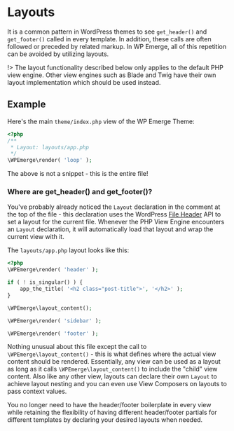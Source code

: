 # Layouts

It is a common pattern in WordPress themes to see `get_header()` and `get_footer()` called in every template. In addition, these calls are often followed or preceded by related markup.
In WP Emerge, all of this repetition can be avoided by utilizing layouts.

!> The layout functionality described below only applies to the default PHP view engine. Other view 
engines such as Blade and Twig have their own layout implementation which should be used instead.

## Example

Here's the main `theme/index.php` view of the WP Emerge Theme:

```php
<?php
/**
 * Layout: layouts/app.php
 */
\WPEmerge\render( 'loop' );
```

The above is not a snippet - this is the entire file!

### Where are get_header() and get_footer()?

You've probably already noticed the `Layout` declaration in the comment at the top of the file - this declaration uses the WordPress [File Header](https://codex.wordpress.org/File_Header) API to set a layout for the current file.
Whenever the PHP View Engine encounters an `Layout` declaration, it will automatically load that layout and wrap the current view with it.

The `layouts/app.php` layout looks like this:
```php
<?php
\WPEmerge\render( 'header' );

if ( ! is_singular() ) {
	app_the_title( '<h2 class="post-title">', '</h2>' );
}

\WPEmerge\layout_content();

\WPEmerge\render( 'sidebar' );

\WPEmerge\render( 'footer' );
```

Nothing unusual about this file except the call to `\WPEmerge\layout_content()` - this is what defines where the actual view content should be rendered. Essentially, any view can be used as a layout as long as it calls `\WPEmerge\layout_content()` to include the "child" view content.
Also like any other view, layouts can declare their own `Layout` to achieve layout nesting and you can even use View Composers on layouts to pass context values.

You no longer need to have the header/footer boilerplate in every view while retaining the flexibility of having different header/footer partials for different templates by declaring your desired layouts when needed.
